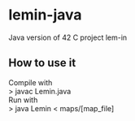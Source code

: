 # lemin-java
Java version of 42 C project lem-in

## How to use it
Compile with\
\> javac Lemin.java\
Run with\
\> java Lemin < maps/[map_file]